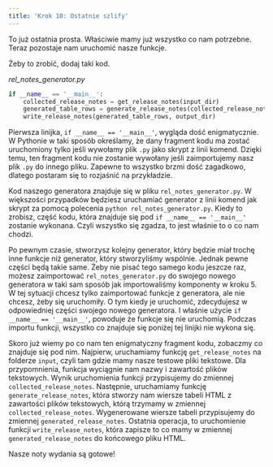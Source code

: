 ```yaml
---
title: 'Krok 10: Ostatnie szlify'
---
```


To już ostatnia prosta. Właściwie mamy już wszystko co nam potrzebne. Teraz
pozostaje nam uruchomić nasze funkcje.

Żeby to zrobić, dodaj taki kod.

_rel_notes_generator.py_

```python
if __name__ == '__main__':
    collected_release_notes = get_release_notes(input_dir)
    generated_table_rows = generate_release_notes(collected_release_notes)
    write_release_notes(generated_table_rows, output_dir)
```

Pierwsza linijka, `if __name__ == '__main__'`, wygląda dość enigmatycznie. W
Pythonie w taki sposób określamy, że dany fragment kodu ma zostać uruchomiony
tylko jeśli wywołamy plik `.py` jako skrypt z linii komend. Dzięki temu, ten
fragment kodu nie zostanie wywołany jeśli zaimportujemy nasz plik `.py` do
innego pliku. Zapewne to wszystko brzmi dość zagadkowo, dlatego postaram się to
rozjaśnić na przykładzie.

Kod naszego generatora znajduje się w pliku `rel_notes_generator.py`. W
większości przypadków będziesz uruchamiać generator z linii komend jak skrypt za
pomocą polecenia `python rel_notes_generator.py`. Kiedy to zrobisz, część kodu,
która znajduje się pod `if __name__ == '__main__'` zostanie wykonana. Czyli
wszystko się zgadza, to jest właśnie to o co nam chodzi.

Po pewnym czasie, stworzysz kolejny generator, który będzie miał trochę inne
funkcje niż generator, który stworzyliśmy wspólnie. Jednak pewne części będą
takie same. Żeby nie pisać tego samego kodu jeszcze raz, możesz zaimportować
`rel_notes_generator.py` do swojego nowego generatora w taki sam sposób jak
importowaliśmy komponenty w kroku 5. W tej sytuacji chcesz tylko zaimportować
funkcje z generatora, ale nie chcesz, żeby się uruchomiły. O tym kiedy je
uruchomić, zdecydujesz w odpowiedniej części swojego nowego generatora. I
właśnie użycie `if __name__ == '__main__'`, powoduje że funkcje się nie
uruchomią. Podczas importu funkcji, wszystko co znajduje się poniżej tej linijki
nie wykona się.

Skoro już wiemy po co nam ten enigmatyczny fragment kodu, zobaczmy co znajduje
się pod nim. Najpierw, uruchamiamy funkcję `get_release_notes` na folderze
`input`, czyli tam gdzie mamy nasze testowe pliki tekstowe. Dla przypomnienia,
funkcja wyciągnie nam nazwy i zawartość plików tekstowych. Wynik uruchomienia
funkcji przypisujemy do zmiennej `collected_release_notes`. Następnie,
uruchamiamy funkcję `generate_release_notes`, która stworzy nam wiersze tabeli
HTML z zawartości plików tekstowych, którą trzymamy w zmiennej
`collected_release_notes`. Wygenerowane wiersze tabeli przypisujemy do zmiennej
`generated_release_notes`. Ostatnia operacja, to uruchomienie funkcji
`write_release_notes`, która zapisze to co mamy w zmiennej
`generated_release_notes` do końcowego pliku HTML.

Nasze noty wydania są gotowe!
